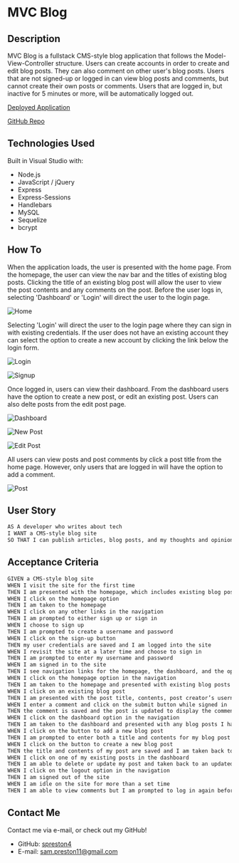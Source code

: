 # MVC Blog

## Description

MVC Blog is a fullstack CMS-style blog application that follows the Model-View-Controller structure. Users can create accounts in order to create and edit blog posts. They can also comment on other user's blog posts. Users that are not signed-up or logged in can view blog posts and comments, but cannot create their own posts or comments. Users that are logged in, but inactive for 5 minutes or more, will be automatically logged out.

[Deployed Application](https://mvc-blog-spreston4.herokuapp.com/)

[GitHub Repo](https://github.com/spreston4/mvc-blog)

## Technologies Used

Built in Visual Studio with:
* Node.js
* JavaScript / jQuery
* Express
* Express-Sessions
* Handlebars
* MySQL
* Sequelize
* bcrypt


## How To

When the application loads, the user is presented with the home page. From the homepage, the user can view the nav bar and the titles of existing blog posts. Clicking the title of an existing blog post will allow the user to view the post contents and any comments on the post. Before the user logs in, selecting 'Dashboard' or 'Login' will direct the user to the login page.

![Home](./public/images/home.PNG)

Selecting 'Login' will direct the user to the login page where they can sign in with existing credentials. If the user does not have an existing account they can select the option to create a new account by clicking the link below the login form.

![Login](./public/images/login.PNG)

![Signup](./public/images/signup.PNG)

Once logged in, users can view their dashboard. From the dashboard users have the option to create a new post, or edit an existing post. Users can also delte posts from the edit post page.

![Dashboard](./public/images/dashboard.PNG)

![New Post](./public/images/newpost.PNG)

![Edit Post](./public/images/editpost.PNG)

All users can view posts and post comments by click a post title from the home page. However, only users that are logged in will have the option to add a comment.

![Post](./public/images/post.PNG)


## User Story

```md
AS A developer who writes about tech
I WANT a CMS-style blog site
SO THAT I can publish articles, blog posts, and my thoughts and opinions
```

## Acceptance Criteria

```md
GIVEN a CMS-style blog site
WHEN I visit the site for the first time
THEN I am presented with the homepage, which includes existing blog posts if any have been posted; navigation links for the homepage and the dashboard; and the option to log in
WHEN I click on the homepage option
THEN I am taken to the homepage
WHEN I click on any other links in the navigation
THEN I am prompted to either sign up or sign in
WHEN I choose to sign up
THEN I am prompted to create a username and password
WHEN I click on the sign-up button
THEN my user credentials are saved and I am logged into the site
WHEN I revisit the site at a later time and choose to sign in
THEN I am prompted to enter my username and password
WHEN I am signed in to the site
THEN I see navigation links for the homepage, the dashboard, and the option to log out
WHEN I click on the homepage option in the navigation
THEN I am taken to the homepage and presented with existing blog posts that include the post title and the date created
WHEN I click on an existing blog post
THEN I am presented with the post title, contents, post creator’s username, and date created for that post and have the option to leave a comment
WHEN I enter a comment and click on the submit button while signed in
THEN the comment is saved and the post is updated to display the comment, the comment creator’s username, and the date created
WHEN I click on the dashboard option in the navigation
THEN I am taken to the dashboard and presented with any blog posts I have already created and the option to add a new blog post
WHEN I click on the button to add a new blog post
THEN I am prompted to enter both a title and contents for my blog post
WHEN I click on the button to create a new blog post
THEN the title and contents of my post are saved and I am taken back to an updated dashboard with my new blog post
WHEN I click on one of my existing posts in the dashboard
THEN I am able to delete or update my post and taken back to an updated dashboard
WHEN I click on the logout option in the navigation
THEN I am signed out of the site
WHEN I am idle on the site for more than a set time
THEN I am able to view comments but I am prompted to log in again before I can add, update, or delete comments
```

## Contact Me

Contact me via e-mail, or check out my GitHub!

* GitHub: [spreston4](https://github.com/spreston4)
* E-mail: [sam.preston11@gmail.com](mailto:sam.preston11@gmail.com)

